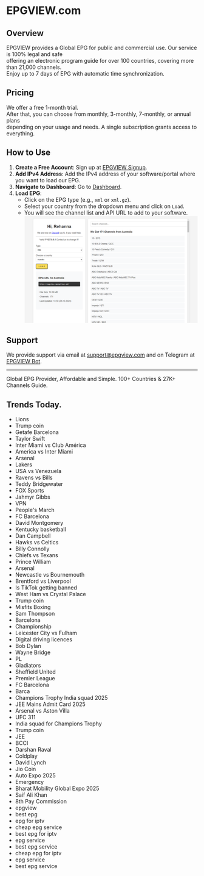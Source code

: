 # EPGVIEW.com



## Overview
EPGVIEW provides a Global EPG for public and commercial use. Our service is 100% legal and safe\
offering an electronic program guide for over 100 countries, covering more than 21,000 channels.\
Enjoy up to 7 days of EPG with automatic time synchronization.

## Pricing
We offer a free 1-month trial. \
After that, you can choose from monthly, 3-monthly, 7-monthly, or annual plans \
depending on your usage and needs. A single subscription grants access to everything.

## How to Use
1. **Create a Free Account**: Sign up at [EPGVIEW Signup](https://epgview.com/signup.php).
2. **Add IPv4 Address**: Add the IPv4 address of your software/portal where you want to load our EPG.
3. **Navigate to Dashboard**: Go to [Dashboard](https://epgview.com/dashboard.php).
4. **Load EPG**:
   - Click on the EPG type (e.g., `xml` or `xml.gz`).
   - Select your country from the dropdown menu and click on `Load`.
   - You will see the channel list and API URL to add to your software.
![EPGVIEW](img/dashboard.png)
## Support
We provide support via email at [support@epgview.com](mailto:support@epgview.com) and on Telegram at [EPGVIEW Bot](https://t.me/epgview_bot).

---

Global EPG Provider, Affordable and Simple. 100+ Countries & 27K+ Channels Guide.

## Trends Today.

- Lions
- Trump coin
- Getafe  Barcelona
- Taylor Swift
- Inter Miami vs Club América
- America vs Inter Miami
- Arsenal
- Lakers
- USA vs Venezuela
- Ravens vs Bills
- Teddy Bridgewater
- FOX Sports
- Jahmyr Gibbs
- VPN
- People's March
- FC Barcelona
- David Montgomery
- Kentucky basketball
- Dan Campbell
- Hawks vs Celtics
- Billy Connolly
- Chiefs vs Texans
- Prince William
- Arsenal
- Newcastle vs Bournemouth
- Brentford vs Liverpool
- Is TikTok getting banned
- West Ham vs Crystal Palace
- Trump coin
- Misfits Boxing
- Sam Thompson
- Barcelona
- Championship
- Leicester City vs Fulham
- Digital driving licences
- Bob Dylan
- Wayne Bridge
- PL
- Gladiators
- Sheffield United
- Premier League
- FC Barcelona
- Barca
- Champions Trophy India squad 2025
- JEE Mains Admit Card 2025
- Arsenal vs Aston Villa
- UFC 311
- India squad for Champions Trophy
- Trump coin
- JEE
- BCCI
- Darshan Raval
- Coldplay
- David Lynch
- Jio Coin
- Auto Expo 2025
- Emergency
- Bharat Mobility Global Expo 2025
- Saif Ali Khan
- 8th Pay Commission
- epgview
- best epg
- epg for iptv
- cheap epg service
- best epg for iptv
- epg service
- best epg service
- cheap epg for iptv
- epg service
- best epg service
